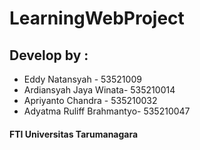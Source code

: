 # LearningWebProject
## Develop by :
- Eddy Natansyah - 53521009
- Ardiansyah Jaya Winata- 535210014
- Apriyanto Chandra - 535210032
- Adyatma Ruliff Brahmantyo- 535210047

#### FTI Universitas Tarumanagara
